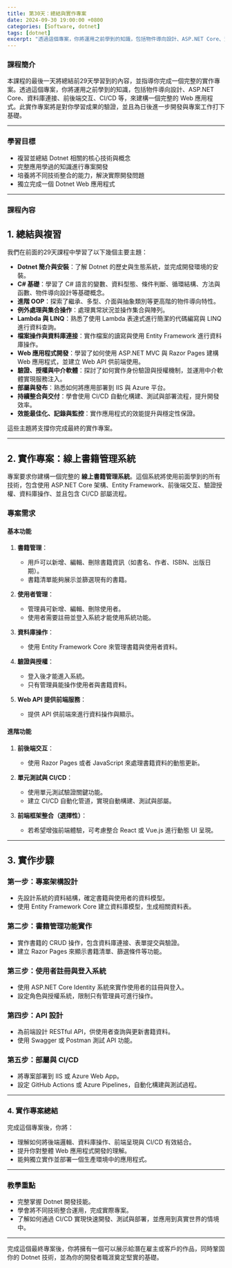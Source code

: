 ```yaml
---
title: 第30天：總結與實作專案
date: 2024-09-30 19:00:00 +0800
categories: [Software, dotnet]
tags: [dotnet] 
excerpt: "透過這個專案，你將運用之前學到的知識，包括物件導向設計、ASP.NET Core、資料庫連接、前後端交互、CI/CD 等，來建構一個完整的 Web 應用程式。此實作專案將是對你學習成果的驗證，並且為日後進一步開發與專案工作打下基礎"
---
```


### 課程簡介

本課程的最後一天將總結前29天學習到的內容，並指導你完成一個完整的實作專案。透過這個專案，你將運用之前學到的知識，包括物件導向設計、ASP.NET Core、資料庫連接、前後端交互、CI/CD 等，來建構一個完整的 Web 應用程式。此實作專案將是對你學習成果的驗證，並且為日後進一步開發與專案工作打下基礎。

---

### 學習目標
- 複習並總結 Dotnet 相關的核心技術與概念
- 完整應用學過的知識進行專案開發
- 培養將不同技術整合的能力，解決實際開發問題
- 獨立完成一個 Dotnet Web 應用程式

---

### 課程內容

## 1. 總結與複習

我們在前面的29天課程中學習了以下幾個主要主題：

- **Dotnet 簡介與安裝**：了解 Dotnet 的歷史與生態系統，並完成開發環境的安裝。
- **C# 基礎**：學習了 C# 語言的變數、資料型態、條件判斷、循環結構、方法與函數、物件導向設計等基礎概念。
- **進階 OOP**：探索了繼承、多型、介面與抽象類別等更高階的物件導向特性。
- **例外處理與集合操作**：處理異常狀況並操作集合與陣列。
- **Lambda 與 LINQ**：熟悉了使用 Lambda 表達式進行簡潔的代碼編寫與 LINQ 進行資料查詢。
- **檔案操作與資料庫連接**：實作檔案的讀寫與使用 Entity Framework 進行資料庫操作。
- **Web 應用程式開發**：學習了如何使用 ASP.NET MVC 與 Razor Pages 建構 Web 應用程式，並建立 Web API 供前端使用。
- **驗證、授權與中介軟體**：探討了如何實作身份驗證與授權機制，並運用中介軟體實現服務注入。
- **部屬與發布**：熟悉如何將應用部署到 IIS 與 Azure 平台。
- **持續整合與交付**：學會使用 CI/CD 自動化構建、測試與部署流程，提升開發效率。
- **效能最佳化、記錄與監控**：實作應用程式的效能提升與穩定性保證。

這些主題將支撐你完成最終的實作專案。

---

## 2. 實作專案：線上書籍管理系統

專案要求你建構一個完整的 **線上書籍管理系統**。這個系統將使用前面學到的所有技術，包含使用 ASP.NET Core 架構、Entity Framework、前後端交互、驗證授權、資料庫操作、並且包含 CI/CD 部屬流程。

### 專案需求

#### 基本功能
1. **書籍管理**：
   - 用戶可以新增、編輯、刪除書籍資訊（如書名、作者、ISBN、出版日期）。
   - 書籍清單能夠展示並篩選現有的書籍。
   
2. **使用者管理**：
   - 管理員可新增、編輯、刪除使用者。
   - 使用者需要註冊並登入系統才能使用系統功能。

3. **資料庫操作**：
   - 使用 Entity Framework Core 來管理書籍與使用者資料。
   
4. **驗證與授權**：
   - 登入後才能進入系統。
   - 只有管理員能操作使用者與書籍資料。

5. **Web API 提供前端服務**：
   - 提供 API 供前端來進行資料操作與顯示。

#### 進階功能
1. **前後端交互**：
   - 使用 Razor Pages 或者 JavaScript 來處理書籍資料的動態更新。
   
2. **單元測試與 CI/CD**：
   - 使用單元測試驗證關鍵功能。
   - 建立 CI/CD 自動化管道，實現自動構建、測試與部屬。

3. **前端框架整合（選擇性）**：
   - 若希望增強前端體驗，可考慮整合 React 或 Vue.js 進行動態 UI 呈現。

---

## 3. 實作步驟

### 第一步：專案架構設計
- 先設計系統的資料結構，確定書籍與使用者的資料模型。
- 使用 Entity Framework Core 建立資料庫模型，生成相關資料表。

### 第二步：書籍管理功能實作
- 實作書籍的 CRUD 操作，包含資料庫連接、表單提交與驗證。
- 建立 Razor Pages 來顯示書籍清單、篩選條件等功能。

### 第三步：使用者註冊與登入系統
- 使用 ASP.NET Core Identity 系統來實作使用者的註冊與登入。
- 設定角色與授權系統，限制只有管理員可進行操作。

### 第四步：API 設計
- 為前端設計 RESTful API，供使用者查詢與更新書籍資料。
- 使用 Swagger 或 Postman 測試 API 功能。

### 第五步：部屬與 CI/CD
- 將專案部署到 IIS 或 Azure Web App。
- 設定 GitHub Actions 或 Azure Pipelines，自動化構建與測試過程。

---

### 4. 實作專案總結

完成這個專案後，你將：
- 理解如何將後端邏輯、資料庫操作、前端呈現與 CI/CD 有效結合。
- 提升你對整體 Web 應用程式開發的理解。
- 能夠獨立實作並部署一個生產環境中的應用程式。

---

### 教學重點
- 完整掌握 Dotnet 開發技能。
- 學會將不同技術整合運用，完成實際專案。
- 了解如何通過 CI/CD 實現快速開發、測試與部署，並應用到真實世界的情境中。

---

完成這個最終專案後，你將擁有一個可以展示給潛在雇主或客戶的作品，同時鞏固你的 Dotnet 技術，並為你的開發者職涯奠定堅實的基礎。
